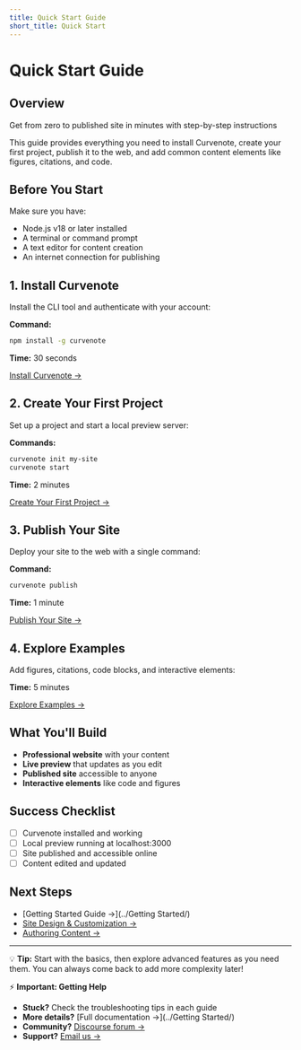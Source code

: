 ```yaml
---
title: Quick Start Guide
short_title: Quick Start
---
```


# Quick Start Guide

## Overview
Get from zero to published site in minutes with step-by-step instructions

This guide provides everything you need to install Curvenote, create your first project, publish it to the web, and add common content elements like figures, citations, and code.

## Before You Start

Make sure you have:
- Node.js v18 or later installed
- A terminal or command prompt
- A text editor for content creation
- An internet connection for publishing

## 1. Install Curvenote

Install the CLI tool and authenticate with your account:

**Command:**
```bash
npm install -g curvenote
```

**Time:** 30 seconds

[Install Curvenote →](./1-install.md)

## 2. Create Your First Project

Set up a project and start a local preview server:

**Commands:**
```bash
curvenote init my-site
curvenote start
```

**Time:** 2 minutes

[Create Your First Project →](./2-first-project.md)

## 3. Publish Your Site

Deploy your site to the web with a single command:

**Command:**
```bash
curvenote publish
```

**Time:** 1 minute

[Publish Your Site →](./3-publish.md)

## 4. Explore Examples

Add figures, citations, code blocks, and interactive elements:

**Time:** 5 minutes

[Explore Examples →](./4-examples.md)

## What You'll Build

- **Professional website** with your content
- **Live preview** that updates as you edit
- **Published site** accessible to anyone
- **Interactive elements** like code and figures

## Success Checklist

- [ ] Curvenote installed and working
- [ ] Local preview running at localhost:3000
- [ ] Site published and accessible online
- [ ] Content edited and updated

## Next Steps

- [Getting Started Guide →](../Getting Started/)
- [Site Design & Customization →](../site-design/)
- [Authoring Content →](../authoring/)

---

💡 **Tip:** Start with the basics, then explore advanced features as you need them. You can always come back to add more complexity later!

⚡ **Important: Getting Help**

- **Stuck?** Check the troubleshooting tips in each guide
- **More details?** [Full documentation →](../Getting Started/)
- **Community?** [Discourse forum →](https://discourse.curvenote.com)
- **Support?** [Email us →](mailto:support@curvenote.com)

